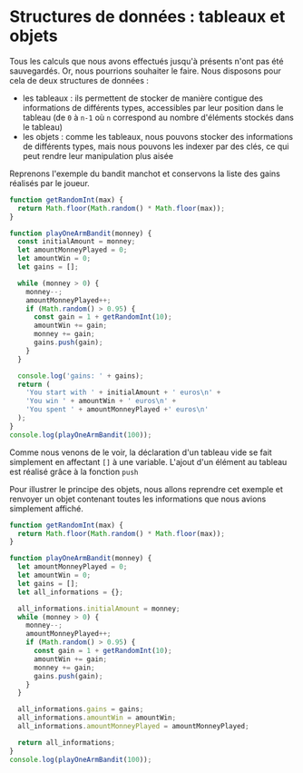 # Structures de données : tableaux et objets

Tous les calculs que nous avons effectués jusqu'à présents n'ont pas été sauvegardés.
Or, nous pourrions souhaiter le faire.
Nous disposons pour cela de deux structures de données :

- les tableaux : ils permettent de stocker de manière contigue des informations de différents types, accessibles par leur position dans le tableau (de `0` à `n-1` où `n` correspond au nombre d'éléments stockés dans le tableau)
- les objets : comme les tableaux, nous pouvons stocker des informations de différents types, mais nous pouvons les indexer par des clés, ce qui peut rendre leur manipulation plus aisée

Reprenons l'exemple du bandit manchot et conservons la liste des gains réalisés par le joueur.

```javascript runnable
function getRandomInt(max) {
  return Math.floor(Math.random() * Math.floor(max));
}

function playOneArmBandit(monney) {
  const initialAmount = monney;
  let amountMonneyPlayed = 0;
  let amountWin = 0;
  let gains = [];

  while (monney > 0) {
    monney--;
    amountMonneyPlayed++;
    if (Math.random() > 0.95) {
      const gain = 1 + getRandomInt(10);
      amountWin += gain;
      monney += gain;
      gains.push(gain);
    }
  }

  console.log('gains: ' + gains);
  return (
    'You start with ' + initialAmount + ' euros\n' +
    'You win ' + amountWin + ' euros\n' +
    'You spent ' + amountMonneyPlayed +' euros\n'
  );
}
console.log(playOneArmBandit(100));
```

Comme nous venons de le voir, la déclaration d'un tableau vide se fait simplement en affectant `[]` à une variable.
L'ajout d'un élément au tableau est réalisé grâce à la fonction `push`

Pour illustrer le principe des objets, nous allons reprendre cet exemple et renvoyer un objet contenant toutes les informations que nous avions simplement affiché.

```javascript runnable
function getRandomInt(max) {
  return Math.floor(Math.random() * Math.floor(max));
}

function playOneArmBandit(monney) {
  let amountMonneyPlayed = 0;
  let amountWin = 0;
  let gains = [];
  let all_informations = {};

  all_informations.initialAmount = monney;
  while (monney > 0) {
    monney--;
    amountMonneyPlayed++;
    if (Math.random() > 0.95) {
      const gain = 1 + getRandomInt(10);
      amountWin += gain;
      monney += gain;
      gains.push(gain);
    }
  }

  all_informations.gains = gains;
  all_informations.amountWin = amountWin;
  all_informations.amountMonneyPlayed = amountMonneyPlayed;

  return all_informations;
}
console.log(playOneArmBandit(100));
```
